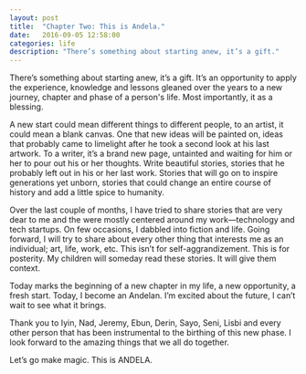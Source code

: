 ```yaml
---
layout: post
title:  "Chapter Two: This is Andela."
date:   2016-09-05 12:58:00
categories: life
description: "There’s something about starting anew, it’s a gift."
---
```

There’s something about starting anew, it’s a gift. It’s an opportunity to apply the experience, knowledge and lessons gleaned over the years to a new journey, chapter and phase of a person's life. Most importantly, it as a blessing. 

A new start could mean different things to different people, to an artist, it could mean a blank canvas. One that new ideas will be painted on, ideas that probably came to limelight after he took a second look at his last artwork. To a writer, it’s a brand new page, untainted and waiting for him or her to pour out his or her thoughts. Write beautiful stories, stories that he probably left out in his or her last work. Stories that will go on to inspire generations yet unborn, stories that could change an entire course of history and add a little spice to humanity. 

Over the last couple of months, I have tried to share stories that are very dear to me and the were mostly centered around my work—technology and tech startups. On few occasions, I dabbled into fiction and life. Going forward, I will try to share about every other thing that interests me as an individual; art, life, work, etc. This isn’t for self-aggrandizement. This is for posterity. My children will someday read these stories. It will give them context.

Today marks the beginning of a new chapter in my life, a new opportunity, a fresh start. Today, I become an Andelan. I’m excited about the future, I can’t wait to see what it brings.

Thank you to Iyin, Nad, Jeremy, Ebun, Derin, Sayo, Seni, Lisbi and every other person that has been instrumental to the birthing of this new phase. I look forward to the amazing things that we all do together.

Let’s go make magic. This is ANDELA.